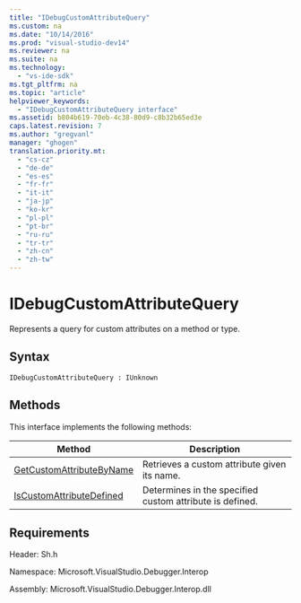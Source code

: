 ```yaml
---
title: "IDebugCustomAttributeQuery"
ms.custom: na
ms.date: "10/14/2016"
ms.prod: "visual-studio-dev14"
ms.reviewer: na
ms.suite: na
ms.technology: 
  - "vs-ide-sdk"
ms.tgt_pltfrm: na
ms.topic: "article"
helpviewer_keywords: 
  - "IDebugCustomAttributeQuery interface"
ms.assetid: b804b619-70eb-4c38-80d9-c8b32b65ed3e
caps.latest.revision: 7
ms.author: "gregvanl"
manager: "ghogen"
translation.priority.mt: 
  - "cs-cz"
  - "de-de"
  - "es-es"
  - "fr-fr"
  - "it-it"
  - "ja-jp"
  - "ko-kr"
  - "pl-pl"
  - "pt-br"
  - "ru-ru"
  - "tr-tr"
  - "zh-cn"
  - "zh-tw"
---
```

# IDebugCustomAttributeQuery
Represents a query for custom attributes on a method or type.  
  
## Syntax  
  
```  
IDebugCustomAttributeQuery : IUnknown  
```  
  
## Methods  
 This interface implements the following methods:  
  
|Method|Description|  
|------------|-----------------|  
|[GetCustomAttributeByName](../extensibility/idebugcustomattributequery--getcustomattributebyname.md)|Retrieves a custom attribute given its name.|  
|[IsCustomAttributeDefined](../extensibility/idebugcustomattributequery--iscustomattributedefined.md)|Determines in the specified custom attribute is defined.|  
  
## Requirements  
 Header: Sh.h  
  
 Namespace: Microsoft.VisualStudio.Debugger.Interop  
  
 Assembly: Microsoft.VisualStudio.Debugger.Interop.dll